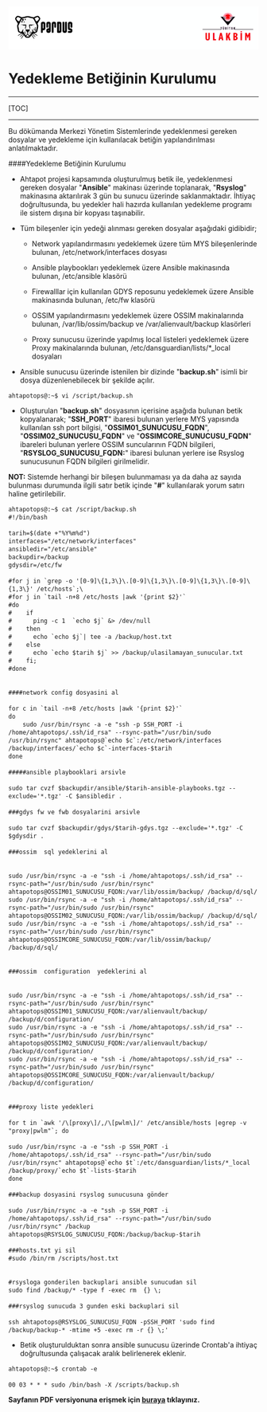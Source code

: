 ![ULAKBIM](../img/ulakbim.jpg)
# Yedekleme Betiğinin Kurulumu
------

[TOC]

------

Bu dökümanda Merkezi Yönetim Sistemlerinde yedeklenmesi gereken dosyalar ve yedekleme için kullanılacak betiğin yapılandırılması anlatılmaktadır.

####Yedekleme Betiğinin Kurulumu

* Ahtapot projesi kapsamında oluşturulmuş betik ile, yedeklenmesi gereken dosyalar "**Ansible**" makinası üzerinde toplanarak, "**Rsyslog**" makinasına aktarılırak 3 gün bu sunucu üzerinde saklanmaktadır. İhtiyaç doğrultusunda, bu yedekler hali hazırda kullanılan yedekleme programı ile sistem dışına bir kopyası taşınabilir.

* Tüm bileşenler için yedeği alınması gereken dosyalar aşağıdaki gidibidir;
	
	* Network yapılandırmasını yedeklemek üzere tüm MYS bileşenlerinde bulunan, /etc/network/interfaces dosyası

	* Ansible playbookları yedeklemek üzere Ansible makinasında bulunan, /etc/ansible klasörü

	* Firewalllar için kullanılan GDYS reposunu yedeklemek üzere Ansible makinasında bulunan, /etc/fw klasörü

	* OSSIM yapılandırmasını yedeklemek üzere OSSIM makinalarında bulunan, /var/lib/ossim/backup ve /var/alienvault/backup klasörleri

	* Proxy sunucusu üzerinde yapılmış local listeleri yedeklemek üzere Proxy makinalarında bulunan, /etc/dansguardian/lists/*_local dosyaları 

*  Ansible sunucusu üzerinde istenilen bir dizinde "**backup.sh**" isimli bir dosya düzenlenebilecek bir şekilde açılır.
```	
ahtapotops@:~$ vi /script/backup.sh
```

* Oluşturulan "**backup.sh**" dosyasının içerisine aşağıda bulunan betik kopyalanarak; "**SSH_PORT**" ibaresi bulunan yerlere MYS yapısında kullanılan ssh port bilgisi, "**OSSIM01_SUNUCUSU_FQDN**", "**OSSIM02_SUNUCUSU_FQDN**" ve "**OSSIMCORE_SUNUCUSU_FQDN**" ibareleri bulunan yerlere OSSIM suncularının FQDN bilgileri, "**RSYSLOG_SUNUCUSU_FQDN:**" ibaresi bulunan yerlere ise Rsyslog sunucusunun FQDN bilgileri girilmelidir.

**NOT:** Sistemde herhangi bir bileşen bulunmaması ya da daha az sayıda bulunması durumunda ilgili satır betik içinde "**#**" kullanılarak yorum satırı haline getirilebilir.
```	
ahtapotops@:~$ cat /script/backup.sh
#!/bin/bash

tarih=$(date +"%Y%m%d")
interfaces="/etc/network/interfaces"
ansibledir="/etc/ansible"
backupdir=/backup
gdysdir=/etc/fw

#for j in `grep -o '[0-9]\{1,3\}\.[0-9]\{1,3\}\.[0-9]\{1,3\}\.[0-9]\{1,3\}' /etc/hosts`;\
#for j in `tail -n+8 /etc/hosts |awk '{print $2}'`
#do
#    if
#      ping -c 1  `echo $j` &> /dev/null
#    then
#      echo `echo $j`| tee -a /backup/host.txt
#    else
#      echo `echo $tarih $j` >> /backup/ulasilamayan_sunucular.txt
#    fi;
#done


####network config dosyasini al

for c in `tail -n+8 /etc/hosts |awk '{print $2}'`
do
    sudo /usr/bin/rsync -a -e "ssh -p SSH_PORT -i /home/ahtapotops/.ssh/id_rsa" --rsync-path="/usr/bin/sudo /usr/bin/rsync" ahtapotops@`echo $c`:/etc/network/interfaces /backup/interfaces/`echo $c`-interfaces-$tarih
done

#####ansible playbooklari arsivle

sudo tar cvzf $backupdir/ansible/$tarih-ansible-playbooks.tgz --exclude='*.tgz' -C $ansibledir .

###gdys fw ve fwb dosyalarini arsivle

sudo tar cvzf $backupdir/gdys/$tarih-gdys.tgz --exclude='*.tgz' -C $gdysdir .

###ossim  sql yedeklerini al


sudo /usr/bin/rsync -a -e "ssh -i /home/ahtapotops/.ssh/id_rsa" --rsync-path="/usr/bin/sudo /usr/bin/rsync" ahtapotops@OSSIM01_SUNUCUSU_FQDN:/var/lib/ossim/backup/ /backup/d/sql/
sudo /usr/bin/rsync -a -e "ssh -i /home/ahtapotops/.ssh/id_rsa" --rsync-path="/usr/bin/sudo /usr/bin/rsync" ahtapotops@OSSIM02_SUNUCUSU_FQDN:/var/lib/ossim/backup/ /backup/d/sql/
sudo /usr/bin/rsync -a -e "ssh -i /home/ahtapotops/.ssh/id_rsa" --rsync-path="/usr/bin/sudo /usr/bin/rsync" ahtapotops@OSSIMCORE_SUNUCUSU_FQDN:/var/lib/ossim/backup/ /backup/d/sql/


###ossim  configuration  yedeklerini al


sudo /usr/bin/rsync -a -e "ssh -i /home/ahtapotops/.ssh/id_rsa" --rsync-path="/usr/bin/sudo /usr/bin/rsync" ahtapotops@OSSIM01_SUNUCUSU_FQDN:/var/alienvault/backup/ /backup/d/configuration/
sudo /usr/bin/rsync -a -e "ssh -i /home/ahtapotops/.ssh/id_rsa" --rsync-path="/usr/bin/sudo /usr/bin/rsync" ahtapotops@OSSIM02_SUNUCUSU_FQDN:/var/alienvault/backup/ /backup/d/configuration/
sudo /usr/bin/rsync -a -e "ssh -i /home/ahtapotops/.ssh/id_rsa" --rsync-path="/usr/bin/sudo /usr/bin/rsync" ahtapotops@OSSIMCORE_SUNUCUSU_FQDN:/var/alienvault/backup/ /backup/d/configuration/


###proxy liste yedekleri

for t in `awk '/\[proxy\]/,/\[pwlm\]/' /etc/ansible/hosts |egrep -v "proxy|pwlm"`; do

sudo /usr/bin/rsync -a -e "ssh -p SSH_PORT -i /home/ahtapotops/.ssh/id_rsa" --rsync-path="/usr/bin/sudo /usr/bin/rsync" ahtapotops@`echo $t`:/etc/dansguardian/lists/*_local /backup/proxy/`echo $t`-lists-$tarih
done

###backup dosyasini rsyslog sunucusuna gönder

sudo /usr/bin/rsync -a -e "ssh -p SSH_PORT -i /home/ahtapotops/.ssh/id_rsa" --rsync-path="/usr/bin/sudo /usr/bin/rsync" /backup ahtapotops@RSYSLOG_SUNUCUSU_FQDN:/backup/backup-$tarih

###hosts.txt yi sil
#sudo /bin/rm /scripts/host.txt


#rsysloga gonderilen backuplari ansible sunucudan sil
sudo find /backup/* -type f -exec rm  {} \;

###rsyslog sunucuda 3 gunden eski backuplari sil

ssh ahtapotops@RSYSLOG_SUNUCUSU_FQDN -pSSH_PORT 'sudo find /backup/backup-* -mtime +5 -exec rm -r {} \;'
```

* Betik oluşturulduktan sonra ansible sunucusu üzerinde Crontab'a ihtiyaç doğrultusunda çalışacak aralık belirlenerek eklenir.
```	
ahtapotops@:~$ crontab -e

00 03 * * * sudo /bin/bash -X /scripts/backup.sh
```

**Sayfanın PDF versiyonuna erişmek için [buraya](yedekleme.pdf) tıklayınız.**
